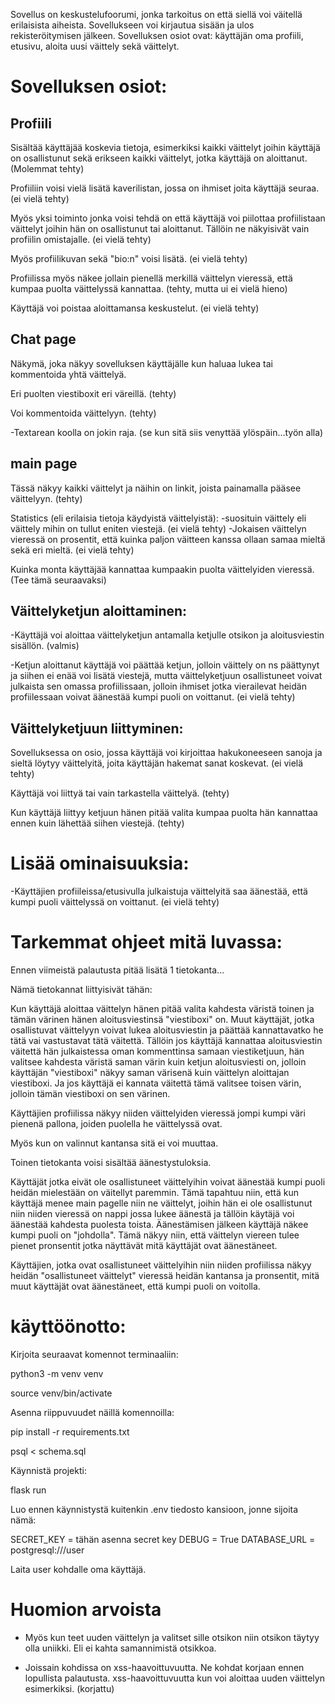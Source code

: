 Sovellus on keskustelufoorumi, jonka tarkoitus on että siellä voi väitellä erilaisista aiheista. 
Sovellukseen voi kirjautua sisään ja ulos rekisteröitymisen jälkeen.
Sovelluksen osiot ovat: käyttäjän oma profiili, etusivu, aloita uusi väittely sekä väittelyt. 

# Sovelluksen osiot:

## Profiili

Sisältää käyttäjää koskevia tietoja, esimerkiksi kaikki väittelyt joihin käyttäjä on osallistunut sekä erikseen kaikki väittelyt, jotka käyttäjä on aloittanut. (Molemmat tehty) 

Profiiliin voisi vielä lisätä kaverilistan, jossa on ihmiset joita käyttäjä seuraa. (ei vielä tehty)

Myös yksi toiminto jonka voisi tehdä on että käyttäjä voi piilottaa profiilistaan väittelyt joihin hän on osallistunut tai aloittanut. Tällöin ne näkyisivät vain profiilin omistajalle. (ei vielä tehty)

Myös profiilikuvan sekä "bio:n" voisi lisätä. (ei vielä tehty)

Profiilissa myös näkee jollain pienellä merkillä väittelyn vieressä, että kumpaa puolta väittelyssä kannattaa. (tehty, mutta ui ei vielä hieno)

Käyttäjä voi poistaa aloittamansa keskustelut. (ei vielä tehty)


## Chat page

Näkymä, joka näkyy sovelluksen käyttäjälle kun haluaa lukea tai kommentoida yhtä väittelyä.

Eri puolten viestiboxit eri väreillä. (tehty)

Voi kommentoida väittelyyn. (tehty)

-Textarean koolla on jokin raja. (se kun sitä siis venyttää ylöspäin...työn alla)


## main page

Tässä näkyy kaikki väittelyt ja näihin on linkit, joista painamalla pääsee väittelyyn. (tehty)

Statistics (eli erilaisia tietoja käydyistä väittelyistä): 
-suosituin väittely eli väittely mihin on tullut eniten viestejä. (ei vielä tehty)
-Jokaisen väittelyn vieressä on prosentit, että kuinka paljon väitteen kanssa ollaan samaa mieltä sekä eri mieltä. (ei vielä tehty)

Kuinka monta käyttäjää kannattaa kumpaakin puolta väittelyiden vieressä. (Tee tämä seuraavaksi)

## Väittelyketjun aloittaminen:

-Käyttäjä voi aloittaa väittelyketjun antamalla ketjulle otsikon ja aloitusviestin sisällön. (valmis)

-Ketjun aloittanut käyttäjä voi päättää ketjun, jolloin väittely on ns päättynyt ja siihen ei enää voi lisätä viestejä, mutta väittelyketjuun osallistuneet voivat julkaista sen omassa profiilissaan, jolloin ihmiset jotka vierailevat heidän profiilessaan voivat äänestää kumpi puoli on voittanut. (ei vielä tehty)



## Väittelyketjuun liittyminen:

Sovelluksessa on osio, jossa käyttäjä voi kirjoittaa hakukoneeseen sanoja ja sieltä löytyy väittelyitä, joita käyttäjän hakemat sanat koskevat. (ei vielä tehty)

Käyttäjä voi liittyä tai vain tarkastella väittelyä. (tehty)

Kun käyttäjä liittyy ketjuun hänen pitää valita kumpaa puolta hän kannattaa ennen kuin lähettää siihen viestejä. (tehty)



# Lisää ominaisuuksia:

-Käyttäjien profiileissa/etusivulla julkaistuja väittelyitä saa äänestää, että kumpi puoli väittelyssä on voittanut. (ei vielä tehty)

# Tarkemmat ohjeet mitä luvassa:

Ennen viimeistä palautusta pitää lisätä 1 tietokanta...

Nämä tietokannat liittyisivät tähän:

Kun käyttäjä aloittaa väittelyn hänen pitää valita kahdesta väristä toinen ja tämän värinen hänen aloitusviestinsä "viestiboxi" on. Muut käyttäjät, jotka osallistuvat väittelyyn voivat lukea aloitusviestin ja päättää kannattavatko he tätä vai vastustavat tätä väitettä. Tällöin jos käyttäjä kannattaa aloitusviestin väitettä hän julkaistessa oman kommenttinsa samaan viestiketjuun, hän valitsee kahdesta väristä saman värin kuin ketjun aloitusviesti on, jolloin käyttäjän "viestiboxi" näkyy saman värisenä kuin väittelyn aloittajan viestiboxi. Ja jos käyttäjä ei kannata väitettä tämä valitsee toisen värin, jolloin tämän viestiboxi on sen värinen. 

Käyttäjien profiilissa näkyy niiden väittelyiden vieressä jompi kumpi väri pienenä pallona, joiden puolella he väittelyssä ovat.

Myös kun on valinnut kantansa sitä ei voi muuttaa.

Toinen tietokanta voisi sisältää äänestystuloksia.

Käyttäjät jotka eivät ole osallistuneet väittelyihin voivat äänestää kumpi puoli heidän mielestään on väitellyt paremmin. Tämä tapahtuu niin, että kun käyttäjä menee main pagelle niin ne väittelyt, joihin hän ei ole osallistunut niin niiden vieressä on nappi jossa lukee äänestä ja tällöin käytäjä voi äänestää kahdesta puolesta toista. Äänestämisen jälkeen käyttäjä näkee kumpi puoli on "johdolla". Tämä näkyy niin, että väittelyn viereen tulee pienet pronsentit jotka näyttävät mitä käyttäjät ovat äänestäneet. 

Käyttäjien, jotka ovat osallistuneet väittelyihin niin niiden profiilissa näkyy heidän "osallistuneet väittelyt" vieressä heidän kantansa ja pronsentit, mitä muut käyttäjät ovat äänestäneet, että kumpi puoli on voitolla. 


# käyttöönotto:

Kirjoita seuraavat komennot terminaaliin:

python3 -m venv venv

source venv/bin/activate

Asenna riippuvuudet näillä komennoilla:

pip install -r requirements.txt

psql < schema.sql

Käynnistä projekti:


flask run

Luo ennen käynnistystä kuitenkin .env tiedosto kansioon, jonne sijoita nämä:

SECRET_KEY = tähän asenna secret key
DEBUG = True
DATABASE_URL = postgresql:///user 


Laita user kohdalle oma käyttäjä.


# Huomion arvoista

- Myös kun teet uuden väittelyn ja valitset sille otsikon niin otsikon täytyy olla uniikki. Eli ei kahta samannimistä otsikkoa.

- Joissain kohdissa on xss-haavoittuvuutta. Ne kohdat korjaan ennen lopullista palautusta. xss-haavoittuvuutta kun voi aloittaa uuden väittelyn esimerkiksi. (korjattu)
